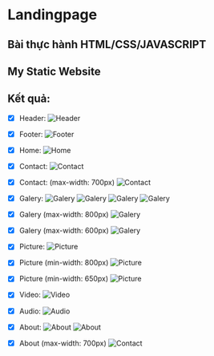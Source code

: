 # Landingpage

## Bài thực hành HTML/CSS/JAVASCRIPT
## My Static Website

## Kết quả:

- [x] Header:
![Header](screenshots/s1.png)

- [x] Footer:
![Footer](screenshots/s2.png)

- [x] Home:
![Home](screenshots/s3.png)

- [x] Contact:
![Contact](screenshots/s4.png)
- [x] Contact: (max-width: 700px)
![Contact](screenshots/s5.png)

- [x] Galery:
![Galery](screenshots/s6.png)
![Galery](screenshots/s7.png)
![Galery](screenshots/s8.png)
![Galery](screenshots/s9.png)
- [x] Galery (max-width: 800px)
![Galery](screenshots/s10.png)
- [x] Galery (max-width: 600px)
![Galery](screenshots/s11.png)

- [x] Picture:
![Picture](screenshots/s12.png)
- [x] Picture (min-width: 800px)
![Picture](screenshots/s13.png)
- [x] Picture (min-width: 650px)
![Picture](screenshots/s14.png)

- [x] Video:
![Video](screenshots/s15.png)

- [x] Audio:
![Audio](screenshots/s16.png)

- [x] About:
![About](screenshots/s17.png)
![About](screenshots/s18.png)
- [x] About (max-width: 700px)
![Contact](screenshots/s19.png)